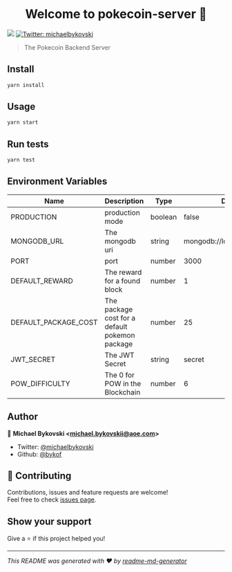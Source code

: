 <h1 align="center">Welcome to pokecoin-server 👋</h1>
<p>
  <img src="https://img.shields.io/badge/version-1.0.0-blue.svg?cacheSeconds=2592000" />
  <a href="https://twitter.com/michaelbykovski">
    <img alt="Twitter: michaelbykovski" src="https://img.shields.io/twitter/follow/michaelbykovski.svg?style=social" target="_blank" />
  </a>
</p>

> The Pokecoin Backend Server

## Install

```sh
yarn install
```

## Usage

```sh
yarn start
```

## Run tests

```sh
yarn test
```

## Environment Variables

| Name                 | Description                                    | Type    | Default                      |
|----------------------|------------------------------------------------|---------|------------------------------|
| PRODUCTION           | production mode                                | boolean | false                        |
| MONGODB_URL          | The mongodb uri                                | string  | mongodb://localhost/pokecoin |
| PORT                 | port                                           | number  | 3000                         |
| DEFAULT_REWARD       | The reward for a found block                   | number  | 1                            |
| DEFAULT_PACKAGE_COST | The package cost for a default pokemon package | number  | 25                           |
| JWT_SECRET           | The JWT Secret                                 | string  | secret                       |
| POW_DIFFICULTY       | The 0 for POW in the Blockchain                | number  | 6                            |

## Author

👤 **Michael Bykovski &lt;michael.bykovskii@aoe.com&gt;**

* Twitter: [@michaelbykovski](https://twitter.com/michaelbykovski)
* Github: [@bykof](https://github.com/bykof)

## 🤝 Contributing

Contributions, issues and feature requests are welcome!<br />Feel free to check [issues page](https://github.com/bykof/pokecoin-server/issues).

## Show your support

Give a ⭐️ if this project helped you!

***
_This README was generated with ❤️ by [readme-md-generator](https://github.com/kefranabg/readme-md-generator)_
